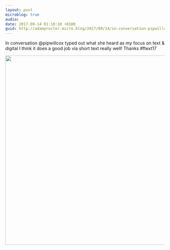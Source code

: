 ```yaml
---
layout: post
microblog: true
audio: 
date: 2017-09-14 01:10:10 +0100
guid: http://adamprocter.micro.blog/2017/09/14/in-conversation-pipwillcox.html
---
```

In conversation @pipwillcox typed out what she heard as my focus on text & digital I think it does a good job via short text really well! Thanks #ftext17

<img src="http://discursive.adamprocter.co.uk/uploads/2017/8a2306ad64.jpg" width="600" height="600" />
